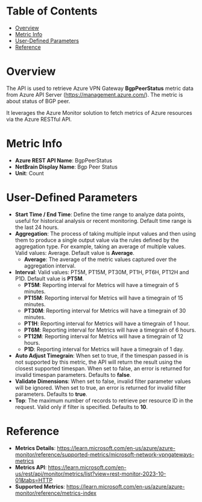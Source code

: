 # Table of Contents
- [Overview](#overview)
- [Metric Info](#metric-info)
- [User-Defined Parameters](#user-defined-parameters)
- [Reference](#reference)

# Overview <a name="overview"></a>
The API is used to retrieve Azure VPN Gateway <b>BgpPeerStatus</b> metric data from Azure API Server (https://management.azure.com/). The metric is about status of BGP peer.

It leverages the Azure Monitor solution to fetch metrics of Azure resources via the Azure RESTful API.

# Metric Info <a name="metric-info"></a>
* <b>Azure REST API Name</b>: BgpPeerStatus 
* <b>NetBrain Display Name</b>: Bgp Peer Status
* <b>Unit</b>: Count

# User-Defined Parameters <a name="user-defined-parameters"></a>
* <b>Start Time / End Time</b>: Define the time range to analyze data points, useful for historical analysis or recent monitoring. Default time range is the last 24 hours.
* <b>Aggregation</b>:  The process of taking multiple input values and then using them to produce a single output value via the rules defined by the aggregation type. For example, taking an average of multiple values. Valid values: Average. Default value is <b>Average</b>.
  * <b>Average</b>: The average of the metric values captured over the aggregation interval.
* <b>Interval</b>: Valid values: PT5M, PT15M, PT30M, PT1H, PT6H, PT12H and P1D. Default value is <b>PT5M</b>.
  * <b>PT5M</b>: Reporting interval for Metrics will have a timegrain of 5 minutes.
  * <b>PT15M</b>: Reporting interval for Metrics will have a timegrain of 15 minutes.
  * <b>PT30M</b>: Reporting interval for Metrics will have a timegrain of 30 minutes.
  * <b>PT1H</b>: Reporting interval for Metrics will have a timegrain of 1 hour.
  * <b>PT6M</b>: Reporting interval for Metrics will have a timegrain of 6 hours.
  * <b>PT12M</b>: Reporting interval for Metrics will have a timegrain of 12 hours.
  * <b>P1D</b>: Reporting interval for Metrics will have a timegrain of 1 day.
* <b>Auto Adjust Timegrain</b>: When set to true, if the timespan passed in is not supported by this metric, the API will return the result using the closest supported timespan. When set to false, an error is returned for invalid timespan parameters. Defaults to <b>false</b>.
* <b>Validate Dimensions</b>: When set to false, invalid filter parameter values will be ignored. When set to true, an error is returned for invalid filter parameters. Defaults to <b>true</b>.
* <b>Top</b>: The maximum number of records to retrieve per resource ID in the request. Valid only if filter is specified. Defaults to  <b>10</b>.


# Reference <a name="reference"></a>
* <b>Metrics Details</b>: https://learn.microsoft.com/en-us/azure/azure-monitor/reference/supported-metrics/microsoft-network-vpngateways-metrics
* <b>Metrics API</b>: https://learn.microsoft.com/en-us/rest/api/monitor/metrics/list?view=rest-monitor-2023-10-01&tabs=HTTP
* <b>Supported Metrics</b>: https://learn.microsoft.com/en-us/azure/azure-monitor/reference/metrics-index